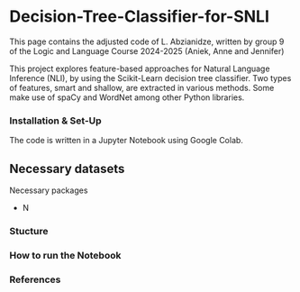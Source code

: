 # Decision-Tree-Classifier-for-SNLI
This page contains the adjusted code of L. Abzianidze, written by group 9 of the Logic and Language Course 2024-2025 (Aniek, Anne and Jennifer)

This project explores feature-based approaches for Natural Language Inference (NLI), by using the Scikit-Learn decision tree classifier. 
Two types of features, smart and shallow, are extracted in various methods. Some make use of spaCy and WordNet among other Python libraries.

### Installation & Set-Up
The code is written in a Jupyter Notebook using Google Colab.

Necessary datasets
- 

Necessary packages
- N


### Stucture


### How to run the Notebook


### References

